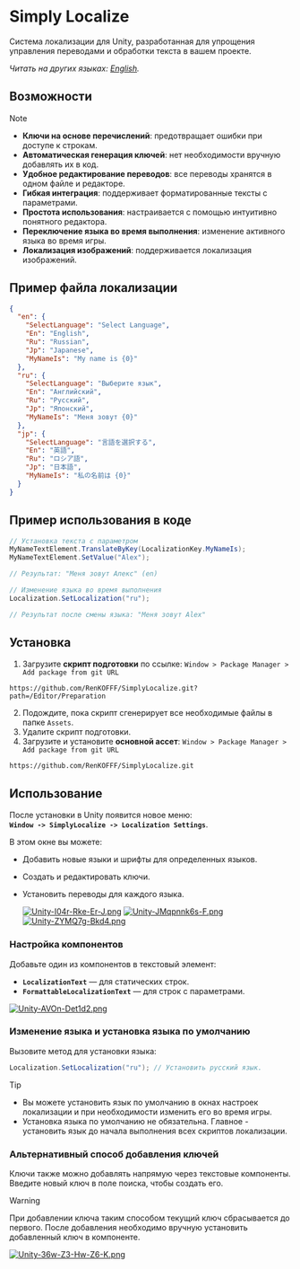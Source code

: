 ﻿# Simply Localize

Система локализации для Unity, разработанная для упрощения управления переводами и обработки текста в вашем проекте.

*Читать на других языках: [English](README.md).*

## Возможности

> [!NOTE]
> - **Ключи на основе перечислений**: предотвращает ошибки при доступе к строкам.
> - **Автоматическая генерация ключей**: нет необходимости вручную добавлять их в код.
> - **Удобное редактирование переводов**: все переводы хранятся в одном файле и редакторе.
> - **Гибкая интеграция**: поддерживает форматированные тексты с параметрами.
> - **Простота использования**: настраивается с помощью интуитивно понятного редактора.
> - **Переключение языка во время выполнения**: изменение активного языка во время игры.
> - **Локализация изображений**: поддерживается локализация изображений.

## Пример файла локализации

```json
{
  "en": {
    "SelectLanguage": "Select Language",
    "En": "English",
    "Ru": "Russian",
    "Jp": "Japanese",
    "MyNameIs": "My name is {0}"
  },
  "ru": {
    "SelectLanguage": "Выберите язык",
    "En": "Английский",
    "Ru": "Русский",
    "Jp": "Японский",
    "MyNameIs": "Меня зовут {0}"
  },
  "jp": {
    "SelectLanguage": "言語を選択する",
    "En": "英語",
    "Ru": "ロシア語",
    "Jp": "日本語",
    "MyNameIs": "私の名前は {0}"
  }
}
```

## Пример использования в коде

```csharp
// Установка текста с параметром
MyNameTextElement.TranslateByKey(LocalizationKey.MyNameIs);
MyNameTextElement.SetValue("Alex");

// Результат: "Меня зовут Алекс" (en)

// Изменение языка во время выполнения
Localization.SetLocalization("ru");

// Результат после смены языка: "Меня зовут Alex"
```

## Установка

1. Загрузите **скрипт подготовки** по ссылке: `Window > Package Manager > Add package from git URL`
```
https://github.com/RenKOFFF/SimplyLocalize.git?path=/Editor/Preparation
```
2. Подождите, пока скрипт сгенерирует все необходимые файлы в папке `Assets`.
3. Удалите скрипт подготовки.
4. Загрузите и установите **основной ассет**: `Window > Package Manager > Add package from git URL`
```
https://github.com/RenKOFFF/SimplyLocalize.git
```
## Использование

После установки в Unity появится новое меню:\
**`Window -> SimplyLocalize -> Localization Settings`**.

В этом окне вы можете:

- Добавить новые языки и шрифты для определенных языков.
- Создать и редактировать ключи.
- Установить переводы для каждого языка.

  [![Unity-I04r-Rke-Er-J.png](https://i.postimg.cc/rFJRbwvv/Unity-I04r-Rke-Er-J.png)](https://postimg.cc/HVrL8dW2)
  [![Unity-JMqpnnk6s-F.png](https://i.postimg.cc/sggGRRz1/Unity-JMqpnnk6s-F.png)](https://postimg.cc/hfNt96fq)
  [![Unity-ZYMQ7g-Bkd4.png](https://i.postimg.cc/ZKZyVdD8/Unity-ZYMQ7g-Bkd4.png)](https://postimg.cc/SjTsKJ4R)

### Настройка компонентов

Добавьте один из компонентов в текстовый элемент:

- **`LocalizationText`** — для статических строк.
- **`FormattableLocalizationText`** — для строк с параметрами.

[![Unity-AVOn-Det1d2.png](https://i.postimg.cc/cC7tdx6t/Unity-AVOn-Det1d2.png)](https://postimg.cc/gLJ2DPVG)

### Изменение языка и установка языка по умолчанию

Вызовите метод для установки языка:

```csharp
Localization.SetLocalization("ru"); // Установить русский язык.
```

> [!TIP]
> - Вы можете установить язык по умолчанию в окнах настроек локализации и при необходимости изменить его во время игры.
> - Установка языка по умолчанию не обязательна. Главное - установить язык до начала выполнения всех скриптов локализации.

### Альтернативный способ добавления ключей

Ключи также можно добавлять напрямую через текстовые компоненты. Введите новый ключ в поле поиска, чтобы создать его.

> [!WARNING]
> При добавлении ключа таким способом текущий ключ сбрасывается до первого. После добавления необходимо вручную установить добавленный ключ в компоненте.

[![Unity-36w-Z3-Hw-Z6-K.png](https://i.postimg.cc/KctMPNQc/Unity-36w-Z3-Hw-Z6-K.png)](https://postimg.cc/CdL5YbW9)
